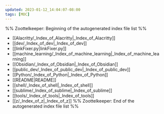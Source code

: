 ```yaml
---
updated: 2023-01-12_14:04:07-08:00
tags: [MOC]
---
```

%% Zoottelkeeper: Beginning of the autogenerated index file list  %%
-  [[Alacritty/_Index_of_Alacritty|_Index_of_Alacritty]]
-  [[dev/_Index_of_dev|_Index_of_dev]]
-  [[linkFixer.py|linkFixer.py]]
-  [[machine_learning/_Index_of_machine_learning|_Index_of_machine_learning]]
-  [[Obsidian/_Index_of_Obsidian|_Index_of_Obsidian]]
-  [[public_dev/_Index_of_public_dev|_Index_of_public_dev]]
-  [[Python/_Index_of_Python|_Index_of_Python]]
-  [[README|README]]
-  [[shell/_Index_of_shell|_Index_of_shell]]
-  [[sublime/_Index_of_sublime|_Index_of_sublime]]
-  [[tools/_Index_of_tools|_Index_of_tools]]
-  [[z/_Index_of_z|_Index_of_z]]
%% Zoottelkeeper: End of the autogenerated index file list  %%
